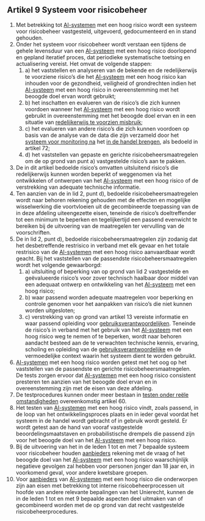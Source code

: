 ## Artikel 9 Systeem voor risicobeheer

1. Met betrekking tot [AI-systemen](a3.md#^ai-systeem) met een hoog risico wordt een systeem voor risicobeheer vastgesteld, uitgevoerd, gedocumenteerd en in stand gehouden.
2. Onder het systeem voor risicobeheer wordt verstaan een tijdens de gehele levensduur van een [AI-systeem](a3.md#^ai-systeem) met een hoog risico doorlopend en gepland iteratief proces, dat periodieke systematische toetsing en actualisering vereist. Het omvat de volgende stappen:
   1. a) het vaststellen en analyseren van de bekende en de redelijkerwijs te voorziene risico’s die het [AI-systeem](a3.md#^ai-systeem) met een hoog risico kan inhouden voor de gezondheid, veiligheid of grondrechten indien het [AI-systeem](a3.md#^ai-systeem) met een hoog risico in overeenstemming met het beoogde doel ervan wordt gebruikt;
   2. b) het inschatten en evalueren van de risico’s die zich kunnen voordoen wanneer het [AI-systeem](a3.md#^ai-systeem) met een hoog risico wordt gebruikt in overeenstemming met het beoogde doel ervan en in een situatie van [redelijkerwijs te voorzien misbruik](a3.md#^vzmisbruik);
   3. c) het evalueren van andere risico’s die zich kunnen voordoen op basis van de analyse van de data die zijn verzameld door het [systeem voor monitoring na](a3.md#^sysmon) het [in de handel brengen](a3.md#^handel), als bedoeld in artikel 72;
   4. d) het vaststellen van gepaste en gerichte risicobeheersmaatregelen om de op grond van punt a) vastgestelde risico’s aan te pakken.
3. De in dit artikel bedoelde risico’s omvatten uitsluitend risico’s die redelijkerwijs kunnen worden beperkt of weggenomen via het ontwikkelen of ontwerpen van het [AI-systeem](a3.md#^ai-systeem) met een hoog risico of de verstrekking van adequate technische informatie.
4. Ten aanzien van de in lid 2, punt d), bedoelde risicobeheersmaatregelen wordt naar behoren rekening gehouden met de effecten en mogelijke wisselwerking die voortvloeien uit de gecombineerde toepassing van de in deze afdeling uiteengezette eisen, teneinde de risico’s doeltreffender tot een minimum te beperken en tegelijkertijd een passend evenwicht te bereiken bij de uitvoering van de maatregelen ter vervulling van de voorschriften.
5. De in lid 2, punt d), bedoelde risicobeheersmaatregelen zijn zodanig dat het desbetreffende restrisico in verband met elk gevaar en het totale restrisico van de [AI-systemen](a3.md#^ai-systeem) met een hoog risico aanvaardbaar wordt geacht. Bij het vaststellen van de passendste risicobeheersmaatregelen wordt het volgende gewaarborgd:
   1. a) uitsluiting of beperking van op grond van lid 2 vastgestelde en geëvalueerde risico’s voor zover technisch haalbaar door middel van een adequaat ontwerp en ontwikkeling van het [AI-systeem](a3.md#^ai-systeem) met een hoog risico;
   2. b) waar passend worden adequate maatregelen voor beperking en controle genomen voor het aanpakken van risico’s die niet kunnen worden uitgesloten;
   3. c) verstrekking van op grond van artikel 13 vereiste informatie en waar passend opleiding voor [gebruiksverantwoordelijken](a3.md#^gebruiksverantwoordelijke).
      Teneinde de risico’s in verband met het gebruik van het [AI-systeem](a3.md#^ai-systeem) met een hoog risico weg te nemen of te beperken, wordt naar behoren aandacht besteed aan de te verwachten technische kennis, ervaring, scholing en opleiding van de [gebruiksverantwoordelijke](a3.md#^gebruiksverantwoordelijke) en de vermoedelijke context waarin het systeem dient te worden gebruikt.
6. [AI-systemen](a3.md#^ai-systeem) met een hoog risico worden getest met het oog op het vaststellen van de passendste en gerichte risicobeheersmaatregelen. De tests zorgen ervoor dat [AI-systemen](a3.md#^ai-systeem) met een hoog risico consistent presteren ten aanzien van het beoogde doel ervan en in overeenstemming zijn met de eisen van deze afdeling.
7. De testprocedures kunnen onder meer bestaan in [testen onder reële omstandigheden](a3.md#^testreel) overeenkomstig artikel 60.
8. Het testen van [AI-systemen](a3.md#^ai-systeem) met een hoog risico vindt, zoals passend, in de loop van het ontwikkelingsproces plaats en in ieder geval voordat het systeem in de handel wordt gebracht of in gebruik wordt gesteld. Er wordt getest aan de hand van vooraf vastgestelde beoordelingsmaatstaven en probabilistische drempels die passend zijn voor het beoogde doel van het [AI-systeem](a3.md#^ai-systeem) met een hoog risico.
9. Bij de uitvoering van het in de leden 1 tot en met 7 bepaalde systeem voor risicobeheer houden [aanbieders](a3.md#^aanbieder) rekening met de vraag of het beoogde doel van het [AI-systeem](a3.md#^ai-systeem) met een hoog risico waarschijnlijk negatieve gevolgen zal hebben voor personen jonger dan 18 jaar en, in voorkomend geval, voor andere kwetsbare groepen.
10. Voor [aanbieders](a3.md#^aanbieder) van [AI-systemen](a3.md#^ai-systeem) met een hoog risico die onderworpen zijn aan eisen met betrekking tot interne risicobeheerprocessen uit hoofde van andere relevante bepalingen van het Unierecht, kunnen de in de leden 1 tot en met 9 bepaalde aspecten deel uitmaken van of gecombineerd worden met de op grond van dat recht vastgestelde risicobeheerprocedures.
